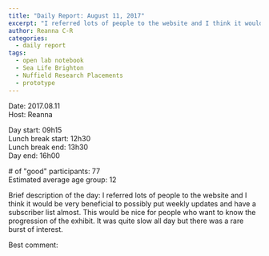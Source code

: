 ```yaml
---
title: "Daily Report: August 11, 2017"
excerpt: "I referred lots of people to the website and I think it would be very beneficial to possibly put weekly updates and have a subscriber list almost. "
author: Reanna C-R
categories:
  - daily report
tags:
  - open lab notebook
  - Sea Life Brighton
  - Nuffield Research Placements
  - prototype
---
```


Date: 2017.08.11    
Host: Reanna   

Day start: 09h15   
Lunch break start: 12h30  
Lunch break end: 13h30  
Day end: 16h00  

\# of "good" participants: 77  
Estimated average age group: 12

Brief description of the day: I referred lots of people to the website and I think it would be very beneficial to possibly put weekly updates and have a subscriber list almost. This would be nice for people who want to know the progression of the exhibit. It was quite slow all day but there was a rare burst of interest. 

Best comment:

